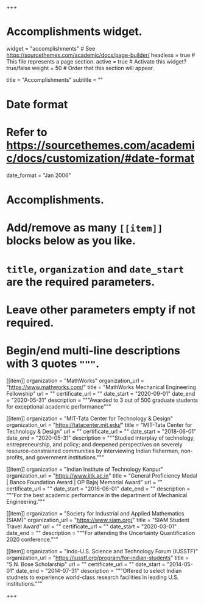 +++
# Accomplishments widget.
widget = "accomplishments"  # See https://sourcethemes.com/academic/docs/page-builder/
headless = true  # This file represents a page section.
active = true  # Activate this widget? true/false
weight = 50  # Order that this section will appear.

title = "Accomplish&shy;ments"
subtitle = ""

# Date format
#   Refer to https://sourcethemes.com/academic/docs/customization/#date-format
date_format = "Jan 2006"

# Accomplishments.
#   Add/remove as many `[[item]]` blocks below as you like.
#   `title`, `organization` and `date_start` are the required parameters.
#   Leave other parameters empty if not required.
#   Begin/end multi-line descriptions with 3 quotes `"""`.

[[item]]
  organization = "MathWorks"
  organization_url = "https://www.mathworks.com/"
  title = "MathWorks Mechanical Engineering Fellowship"
  url = ""
  certificate_url = ""
  date_start = "2020-09-01"
  date_end = "2020-05-31"
  description = """Awarded to 3 out of 500 graduate students for exceptional academic performance"""

[[item]]
  organization = "MIT-Tata Center for Technology & Design"
  organization_url = "https://tatacenter.mit.edu/"
  title = "MIT-Tata Center for Technology & Design"
  url = ""
  certificate_url = ""
  date_start = "2018-06-01"
  date_end = "2020-05-31"
  description = """Studied interplay of technology, entrepreneurship, and policy; and deepened perspectives on severely resource-constrained
communities by interviewing Indian fishermen, non-profits, and government institutions."""
  
[[item]]
  organization = "Indian Institute of Technology Kanpur"
  organization_url = "https://www.iitk.ac.in"
  title = "General Proficiency Medal | Banco Foundation Award | OP Bajaj Memorial Award"
  url = ""
  certificate_url = ""
  date_start = "2016-06-01"
  date_end = ""
  description = """For the best academic performance in the department of Mechanical Engineering."""
  
  [[item]]
  organization = "Society for Industrial and Applied Mathematics (SIAM)"
  organization_url = "https://www.siam.org/"
  title = "SIAM Student Travel Award"
  url = ""
  certificate_url = ""
  date_start = "2020-03-01"
  date_end = ""
  description = """For attending the Uncertainty Quantification 2020 conference."""
  
  [[item]]
  organization = "Indo-U.S. Science and Technology Forum (IUSSTF)"
  organization_url = "https://iusstf.org/program/for-indian-students"
  title = "S.N. Bose Scholarship"
  url = ""
  certificate_url = ""
  date_start = "2014-05-01"
  date_end = "2014-07-31"
  description = """Offered to select Indian studnets to experience world-class research facilities in leading U.S. institutions."""

+++
